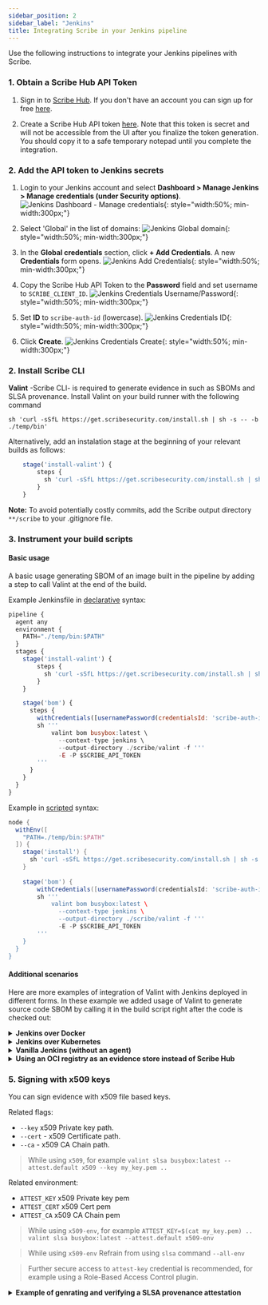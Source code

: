```yaml
---
sidebar_position: 2
sidebar_label: "Jenkins"
title: Integrating Scribe in your Jenkins pipeline
---
```


Use the following  instructions to integrate your Jenkins pipelines with Scribe.

### 1. Obtain a Scribe Hub API Token
1. Sign in to [Scribe Hub](https://app.scribesecurity.com). If you don't have an account you can sign up for free [here](https://scribesecurity.com/scribe-platform-lp/ "Start Using Scribe For Free").

2. Create a Scribe Hub API token [here](https://app.scribesecurity.com/settings/tokens). Note that this token is secret and will not be accessible from the UI after you finalize the token generation. You should copy it to a safe temporary notepad until you complete the integration.

### 2. Add the API token to Jenkins secrets
1. Login to your Jenkins account and select **Dashboard > Manage Jenkins > Manage credentials (under Security options)**.
   ![Jenkins Dashboard - Manage credentials](/img/start/jenkins-1.jpg){: style="width:50%; min-width:300px;"}

2. Select 'Global' in the list of domains:
   ![Jenkins Global domain](/img/start/jenkins-global.jpg){: style="width:50%; min-width:300px;"}

3. In the **Global credentials** section, click **+ Add Credentials**. A new **Credentials** form opens.
   ![Jenkins Add Credentials](/img/start/jenkins-add-credentials.jpg){: style="width:50%; min-width:300px;"}

4. Copy the Scribe Hub API Token to the **Password** field and set username to `SCRIBE_CLIENT_ID`.
   ![Jenkins Credentials Username/Password](/img/start/jenkins-username.jpg){: style="width:50%; min-width:300px;"}

5. Set **ID** to `scribe-auth-id` (lowercase).
   ![Jenkins Credentials ID](/img/start/jenkins-auth-id.jpg){: style="width:50%; min-width:300px;"}

6. Click **Create**.
   ![Jenkins Credentials Create](/img/start/jenkins-cred-create.jpg){: style="width:50%; min-width:300px;"}

### 2. Install Scribe CLI

**Valint** -Scribe CLI- is required to generate evidence in such as SBOMs and SLSA provenance. 
Install Valint on your build runner with the following command
```
sh 'curl -sSfL https://get.scribesecurity.com/install.sh | sh -s -- -b ./temp/bin'
```

Alternatively, add an instalation stage at the beginning of your relevant builds as follows:
```javascript
    stage('install-valint') {
        steps {
          sh 'curl -sSfL https://get.scribesecurity.com/install.sh | sh -s -- -b ./temp/bin'
        }
    }
```
**Note:** To avoid potentially costly commits, add the Scribe output directory `**/scribe` to your .gitignore file.

### 3. Instrument your build scripts

#### Basic usage

A basic usage generating SBOM of an image built in the pipeline by adding a step to call Valint at the end of the build. 

Example Jenkinsfile in [declarative](https://www.jenkins.io/doc/book/pipeline/syntax/#declarative-pipeline) syntax:
```javascript
pipeline {
  agent any
  environment {
    PATH="./temp/bin:$PATH"
  }
  stages {
    stage('install-valint') {
        steps {
          sh 'curl -sSfL https://get.scribesecurity.com/install.sh | sh -s -- -b ./temp/bin'
        }
    }

    stage('bom') {
      steps {        
        withCredentials([usernamePassword(credentialsId: 'scribe-auth-id', passwordVariable: 'SCRIBE_API_TOKEN')]) {
        sh '''
            valint bom busybox:latest \
              --context-type jenkins \
              --output-directory ./scribe/valint -f '''
              -E -P $SCRIBE_API_TOKEN
        '''
      }
    }
  }
}

```
<!--Scripted-->

Example in [scripted](https://www.jenkins.io/doc/book/pipeline/syntax/#scripted-pipeline) syntax:

```groovy
node {
  withEnv([
    "PATH=./temp/bin:$PATH"
  ]) {
    stage('install') {
      sh 'curl -sSfL https://get.scribesecurity.com/install.sh | sh -s -- -b ./temp/bin'
    }
    
    stage('bom') {
        withCredentials([usernamePassword(credentialsId: 'scribe-auth-id', passwordVariable: 'SCRIBE_API_TOKEN')]) {
        sh '''
            valint bom busybox:latest \
              --context-type jenkins \
              --output-directory ./scribe/valint -f '''
              -E -P $SCRIBE_API_TOKEN
        '''
    }
  }
}
```

#### Additional scenarios 
Here are more examples of integration of Valint with Jenkins deployed in different forms. In these example we added usage of Valint to generate source code SBOM by calling it in the build script right after the code is checked out:

<details>
  <summary> <b> Jenkins over Docker </b></summary>
  <h4>  Prerequisites </h4>
    
    Jenkins extensions installed:
    1. **[Docker pipeline](https://plugins.jenkins.io/docker-workflow/ "Docker Pipeline extension")**
    1. **[Docker commons](https://plugins.jenkins.io/docker-commons/ "Docker Commons extension")**
    1. **[Docker plugin](https://plugins.jenkins.io/docker-plugin/ "Docker plugin extension" )**
    1. **[Docker API](https://plugins.jenkins.io/docker-java-api/ "Docker API extension")**
    1. **[Workspace Cleanup](https://plugins.jenkins.io/ws-cleanup/ "Workspace Cleanup extension")** (optional)

  * A `docker` is installed on your build node in Jenkins.

  <details>
    <summary>  <b> Example SBOM generation </b> </summary>

  ```javascript
  pipeline {
    agent any
    stages {
      stage('checkout') {
        steps {
            cleanWs()
            sh 'git clone -b v1.0.0-alpha.4 --single-branch https://github.com/mongo-express/mongo-express.git mongo-express-scm'
        }
      }
      
      stage('dir-bom') {
        agent {
          docker {
            image 'scribesecuriy.jfrog.io/scribe-docker-public-local/valint:latest'
            reuseNode true
            args "--entrypoint="
          }
        }
        steps {        
          withCredentials([usernamePassword(credentialsId: 'scribe-auth-id', passwordVariable: 'SCRIBE_API_TOKEN')]) {
          sh '''
              valint bom dir:mongo-express-scm \
              --context-type jenkins \
              --output-directory ./scribe/valint \
              -E -P $SCRIBE_API_TOKEN '''
          }
        }
      }

      stage('image-bom') {
        agent {
          docker {
            image 'scribesecuriy.jfrog.io/scribe-docker-public-local/valint:latest'
            reuseNode true
            args "--entrypoint="
          }
        }
        steps {
              withCredentials([usernamePassword(credentialsId: 'scribe-auth-id', passwordVariable: 'SCRIBE_API_TOKEN')]) {  
              sh '''
              valint bom mongo-express:1.0.0-alpha.4 \
              --context-type jenkins \
              --output-directory ./scribe/valint \
              -E -P $SCRIBE_API_TOKEN '''
            }
        }
      }
    }
  }
  ```

  </details>

<details>
    <summary>  <b> Example SLSA prvenance generation and verification </b> </summary>

  ```javascript
  pipeline {
  agent any
  stages {
    stage('slsa-provenance') {
      agent {
        docker {
          image 'scribesecuriy.jfrog.io/scribe-docker-public-local/valint:latest'
          reuseNode true
          args "--entrypoint="
        }
      }
      steps {
        withCredentials([usernamePassword(credentialsId: 'scribe-auth-id', passwordVariable: 'SCRIBE_API_TOKEN')])       
        sh '''
            valint slsa busybox:latest \
            --context-type jenkins \
            --output-directory ./scribe/valint \
            -E -P $SCRIBE_API_TOKEN '''
      }
    }

    stage('verify') {
      agent {
        docker {
          image 'scribesecuriy.jfrog.io/scribe-docker-public-local/valint:latest'
          reuseNode true
          args "--entrypoint="
        }
      }
      steps {
         withCredentials([usernamePassword(credentialsId: 'scribe-auth-id', passwordVariable: 'SCRIBE_API_TOKEN')])
         sh '''
         valint verify busybox:latest -i statement-slsa \
              --context-type jenkins \
              --output-directory ./scribe/valint \
              -E -P $SCRIBE_API_TOKEN '''
        }
      }
  }
}

```

</details>

**See Also** [Jenkins over Docker documentation](https://plugins.jenkins.io/docker-plugin/)

</details>


<details>
  <summary> <b> Jenkins over Kubernetes </b></summary>
  <h4>  Prerequisites </h4>

**[Jenkins over Kubernetes](https://plugins.jenkins.io/kubernetes/ "Jenkins over Kubernetes extension")** installed.

<details>
  <summary>  <b> Example SBOM generation </b> </summary>

```javascript
pipeline {
  agent {
    kubernetes {
      yamlFile 'jenkins/k8s/scribe-test/KubernetesPod.yaml'
    }
  }
 
  stages {
    stage('checkout-bom') {
      steps {        
        container('git') {
          sh 'git clone -b v1.0.0-alpha.4 --single-branch https://github.com/mongo-express/mongo-express.git mongo-express-scm'
        }
        
        container('valint') {
          withCredentials([usernamePassword(credentialsId: 'scribe-auth-id', passwordVariable: 'SCRIBE_API_TOKEN')]) {
            sh '''
            valint bom dir:mongo-express-scm \
            --context-type jenkins \
            --output-directory ./scribe/valint \
            -E -P $SCRIBE_API_TOKEN '''
          }
        }
      }
    }

    stage('image-bom') {
      steps {
        container('valint') {
           withCredentials([usernamePassword(credentialsId: 'scribe-auth-id', passwordVariable: 'SCRIBE_API_TOKEN')]) {  
            sh '''
            valint bom mongo-express:1.0.0-alpha.4 \
            --context-type jenkins \
            --output-directory ./scribe/valint \
            -E -P $SCRIBE_API_TOKEN '''
          }
        }
      }
    }
  }
}
```
This example uses Jenkins over k8s plugin with the Pod template as follows:
```YAML
metadata:
  labels:
    some-label: jsl-scribe-test
spec:
  containers:
  - name: jnlp
    env:
    - name: CONTAINER_ENV_VAR
      value: jnlp
  - name: valint
    image: scribesecuriy.jfrog.io/scribe-docker-public-local/valint:latest 
    command:
    - cat
    tty: true
  - name: git
    image: alpine/git
    command:
      - cat
    tty: true
```
</details>

<details>
  <summary>  <b> Example SLSA generationa nd verification </b> </summary>

```javascript
pipeline {
  agent {
    kubernetes {
      yamlFile './KubernetesPod.yaml'
    }
  }
  stages {
    stage('slsa-provenance') {
      steps {                
        container('valint') {
          withCredentials([usernamePassword(credentialsId: 'scribe-auth-id', passwordVariable: 'SCRIBE_API_TOKEN')]) {
            sh '''
            valint slsa mongo-express:1.0.0-alpha.4 \
              --context-type jenkins \
              --output-directory ./scribe/valint \
              -E -P $SCRIBE_API_TOKEN '''
          }
        }
      }
    }

    stage('verify') {
      steps {
        container('valint') {
          withCredentials([usernamePassword(credentialsId: 'scribe-auth-id', passwordVariable: 'SCRIBE_API_TOKEN')]) {
            sh '''
            valint verify mongo-express:1.0.0-alpha.4 -i statement-slsa \
              --context-type jenkins \
              --output-directory ./scribe/valint \
              -E -P $SCRIBE_API_TOKEN '''
        }
      }
    }
  }
}
}
```
This example uses Jenkins over k8s plugin with the Pod template defined as follows:
```YAML
metadata:
  labels:
    some-label: jsl-scribe-test
spec:
  containers:
  - name: jnlp
    env:
    - name: CONTAINER_ENV_VAR
      value: jnlp
  - name: valint
    image: scribesecuriy.jfrog.io/scribe-docker-public-local/valint:latest 
    command:
    - cat
    tty: true
  - name: git
    image: alpine/git
    command:
      - cat
    tty: true
    
```
  
</details>

**See Also** [Jenkins over Kubernetes documentation](https://plugins.jenkins.io/kubernetes/)

</details>

<details>
  <summary> <b> Vanilla Jenkins (without an agent) </b></summary>
  <h4>  Prerequisites </h4>

 `curl` installed on your build node in Jenkins.

<details>
  <summary>  <b> Sample integration code </b> </summary>

```javascript
pipeline {
  agent any
  environment {
    PATH="./temp/bin:$PATH"
  }
  stages {
    stage('install') {
        steps {
          cleanWs()
          sh 'curl -sSfL https://raw.githubusercontent.com/scribe-security/misc/master/install.sh | sh -s -- -b ./temp/bin'
        }
    }
    stage('checkout') {
      steps {
          sh 'git clone -b v1.0.0-alpha.4 --single-branch https://github.com/mongo-express/mongo-express.git mongo-express-scm'
      }
    }
    
    stage('dir-bom') {
      steps {        
        withCredentials([usernamePassword(credentialsId: 'scribe-auth-id', passwordVariable: 'SCRIBE_API_TOKEN')]) {
        sh '''
            valint bom dir:mongo-express-scm \
            --context-type jenkins \
            --output-directory ./scribe/valint \
            -E -P $SCRIBE_API_TOKEN '''
        }
      }
    }

    stage('image-bom') {
      steps {
            withCredentials([usernamePassword(credentialsId: 'scribe-auth-id', passwordVariable: 'SCRIBE_API_TOKEN')]) {  
            sh '''
            valint bom mongo-express:1.0.0-alpha.4 \
            --context-type jenkins \
            --output-directory ./scribe/valint testing \
            -E -P $SCRIBE_API_TOKEN '''
          }
      }
    }
  }
}

```

</details>

<details>
    <summary>  <b> Example SLSA provenance </b> </summary>

```javascript
pipeline {
  agent any
  stages {
    stage('install') {
        steps {
          cleanWs()
          sh 'curl -sSfL https://raw.githubusercontent.com/scribe-security/misc/master/install.sh | sh -s -- -b ./temp/bin'
        }
    }
    
    stage('slsa-provenance') {
      steps {        
        withCredentials([usernamePassword(credentialsId: 'scribe-auth-id', passwordVariable: 'SCRIBE_API_TOKEN')]) {
        sh '''
            valint slsa busybox:latest \
            --context-type jenkins \
            --output-directory ./scribe/valint \
            -E -P $SCRIBE_API_TOKEN '''
        }
      }
    }

    stage('image-bom') {
      steps {
            withCredentials([usernamePassword(credentialsId: 'scribe-auth-id', passwordVariable: 'SCRIBE_API_TOKEN')]) {  
            sh '''
            valint verify busybox:latest -i statement-slsa \
            --context-type jenkins \
            --output-directory ./scribe/valint testing \
            -E -P $SCRIBE_API_TOKEN '''
          }
      }
    }
  }
}

```

</details>

</details>

<details>
  <summary> <b> Using an OCI registry as an evidence store instead of Scribe Hub </b></summary>
For on-prem deployment scenarios where you do not want to utilize Scribe Hub as a SaaS you can store, retrieve, and verify evidence with an OCI Resitry [learn more](https://scribe-security.netlify.app/docs/integrating-scribe/other-evidence-stores).

Related flags:
* `--oci` Enable OCI store.
* `--oci-repo` - Evidence store location.

1. Allow Valint Read and Write access to this registry.
2. Login to the registry. For example, `docker login` command or [Docker Pipeline custom registry](https://www.jenkins.io/doc/book/pipeline/docker/#custom-registry).

#### Basic usage
A basic usage generating SBOM of an image built in the pipeline by adding a step to call Valint at the end of the build. 

Example Jenkinsfile in [declarative](https://www.jenkins.io/doc/book/pipeline/syntax/#declarative-pipeline) syntax:

```javascript
pipeline {
  agent any
  environment {
    PATH="./temp/bin:$PATH"
  }
  stages {
    stage('install') {
        steps {
          sh 'curl -sSfL https://get.scribesecurity.com/install.sh | sh -s -- -b ./temp/bin'
        }
    }
    stage('bom') {
      steps {        
        sh '''
            valint [bom,slsa,evidence] [target] \
              -o [attest, statement] \
              --context-type jenkins \
              --output-directory ./scribe/valint \
              --oci --oci-repo=[my_repo] '''
        }
      }
    }

    stage('verify') {
      steps {
            sh '''
                valint verify [target] \
                  -i [attest, statement, attest-slsa, statement-slsa, attest-generic, statement-generic] \
                  --context-type jenkins \
                  --output-directory ./scribe/valint \
                  --oci --oci-repo=[my_repo] '''
          }
      }
    }
  }
}

```

<!--Scripted-->
Example Jenkinsfile in [scripted](https://www.jenkins.io/doc/book/pipeline/syntax/#scripted-pipeline) syntax.

```groovy
node {
  withEnv([
    "PATH=./temp/bin:$PATH"
  ]) {
    stage('install') {
      sh 'curl -sSfL https://get.scribesecurity.com/install.sh | sh -s -- -b ./temp/bin -D'
    }
    stage('bom') {
        sh '''
            valint [bom,slsa,evidence] [target] \
              -o [attest, statement] \
              --context-type jenkins \
              --output-directory ./scribe/valint \
              --oci --oci-repo=[my_repo] '''
      }
    }

    stage('verify') {
      withCredentials([
        usernamePassword(credentialsId: 'scribe-auth-id', passwordVariable: 'SCRIBE_API_TOKEN')
      ]) {
        sh '''
            valint verify [target] \
              -i [attest, statement, attest-slsa, statement-slsa, attest-generic, statement-generic] \
              --context-type jenkins \
              --output-directory ./scribe/valint \
              --oci --oci-repo=[my_repo] '''
      }
    }
  }
}
```
</details>

### 5. Signing with x509 keys
You can sign evidence with x509 file based keys.

Related flags:
* `--key` x509 Private key path.
* `--cert` - x509 Certificate path.
* `--ca` - x509 CA Chain path.

> While using `x509`, for example `valint slsa busybox:latest --attest.default x509 --key my_key.pem ..`

Related environment:
* `ATTEST_KEY` x509 Private key pem
* `ATTEST_CERT` x509 Cert pem
* `ATTEST_CA` x509 CA Chain pem

> While using `x509-env`, for example `ATTEST_KEY=$(cat my_key.pem) .. valint slsa busybox:latest --attest.default x509-env`

> While using `x509-env` Refrain from using `slsa` command `--all-env`

> Further secure access to `attest-key` credential is recommended, for example using a Role-Based Access Control plugin.

<details>
  <summary> <b> Example of genrating and verifying a SLSA provenance attestation </b></summary>

```javascript
withCredentials([file(credentialsId: 'attest-key', variable: 'ATTEST_KEY_PATH'),
        file(credentialsId: 'attest-cert', variable: 'ATTEST_CERT_PATH'),
        file(credentialsId: 'attest-ca', variable: 'ATTEST_CA_PATH')
   {
            sh '''
            valint slsa [target] \
              --key $ATTEST_KEY_PATH \
              --cert $ATTEST_CERT_PATH \
              --ca $ATTEST_CA_PATH \
              --context-type jenkins \
              -o attest \
              --attest.default x509 \
              --output-directory ./scribe/valint \
              -f '''
    }
```

Verification:
```javascript
withCredentials([file(credentialsId: 'attest-cert', variable: 'ATTEST_CERT_PATH'),
        file(credentialsId: 'attest-ca', variable: 'ATTEST_CA_PATH')
   {
            sh '''
            valint verify [target] \
              --cert $ATTEST_CERT_PATH \
              --ca $ATTEST_CA_PATH \
              --context-type jenkins \
              -i attest-slsa \
              --attest.default x509 \
              --output-directory ./scribe/valint \
              -f '''
    }
```
<details>
